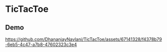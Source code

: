 # TicTacToe

## Demo
https://github.com/DhananjayNavlani/TicTacToe/assets/67141328/f4378b79-6eb5-4c47-a7b8-47602323c3e4

